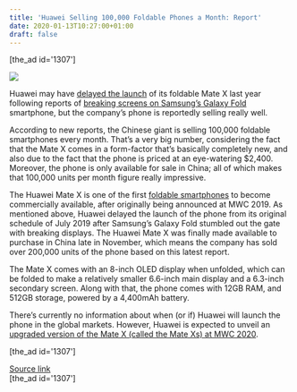 ```yaml
---
title: 'Huawei Selling 100,000 Foldable Phones a Month: Report'
date: 2020-01-13T10:27:00+01:00
draft: false
---
```


\[the\_ad id='1307'\]  
  

  
![](https://beebom.com/wp-content/uploads/2019/02/huawei-mate-x-featured.jpg)

Huawei may have [delayed the launch](https://beebom.com/huawei-postpones-mate-x-shipments-to-september/) of its foldable Mate X last year following reports of [breaking screens on Samsung’s Galaxy Fold](https://beebom.com/samsung-galaxy-fold-delayed/) smartphone, but the company’s phone is reportedly selling really well.  

According to new reports, the Chinese giant is selling 100,000 foldable smartphones every month. That’s a very big number, considering the fact that the Mate X comes in a form-factor that’s basically completely new, and also due to the fact that the phone is priced at an eye-watering $2,400. Moreover, the phone is only available for sale in China; all of which makes that 100,000 units per month figure really impressive.  

The Huawei Mate X is one of the first [foldable smartphones](https://beebom.com/best-foldable-phones/) to become commercially available, after originally being announced at MWC 2019. As mentioned above, Huawei delayed the launch of the phone from its original schedule of July 2019 after Samsung’s Galaxy Fold stumbled out the gate with breaking displays. The Huawei Mate X was finally made available to purchase in China late in November, which means the company has sold over 200,000 units of the phone based on this latest report.  

The Mate X comes with an 8-inch OLED display when unfolded, which can be folded to make a relatively smaller 6.6-inch main display and a 6.3-inch secondary screen. Along with that, the phone comes with 12GB RAM, and 512GB storage, powered by a 4,400mAh battery.  

There’s currently no information about when (or if) Huawei will launch the phone in the global markets. However, Huawei is expected to unveil an [upgraded version of the Mate X (called the Mate Xs) at MWC 2020](https://beebom.com/huawei-mate-xs-5g-launches-mwc-2020/).  

  
  
\[the\_ad id='1307'\]  
  
[Source link](https://beebom.com/huawei-mate-x-100000-units-every-month/)  
\[the\_ad id='1307'\]